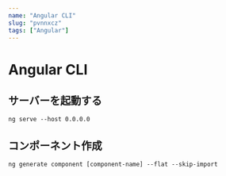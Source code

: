 ```yaml
---
name: "Angular CLI"
slug: "pvnnxcz"
tags: ["Angular"]
---
```



# Angular CLI

## サーバーを起動する

```
ng serve --host 0.0.0.0
```

## コンポーネント作成

```
ng generate component [component-name] --flat --skip-import
```


